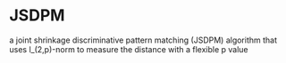 # JSDPM
a joint shrinkage discriminative pattern matching (JSDPM) algorithm that uses l_(2,p)-norm to measure the distance with a flexible p value
